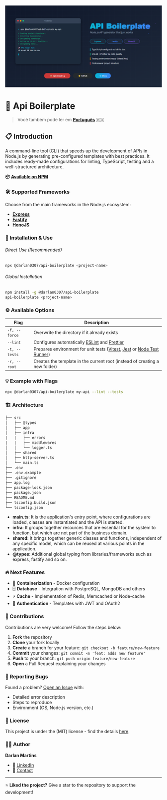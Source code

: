 ![Logo do projeto](./banner.png)

# 🚀 Api Boilerplate

> Você também pode ler em **[Português](./README.md)** 🇧🇷

## 📋 Introduction

A command-line tool (CLI) that speeds up the development of APIs in Node.js by generating pre-configured templates with best practices. It includes ready-made configurations for linting, TypeScript, testing and a well-structured architecture.

**📦 [Available on NPM](https://www.npmjs.com/package/@darlan0307/api-boilerplate)**

### 🛠️ Supported Frameworks

Choose from the main frameworks in the Node.js ecosystem:

- **[Express](https://expressjs.com/)**
- **[Fastify](https://fastify.dev/)**
- **[HonoJS](https://hono.dev/)**

### 🚀 Installation & Use

###### Direct Use (Recommended)

```bash
npx @darlan0307/api-boilerplate <project-name>
```

###### Global Installation

```bash
npm install -g @darlan0307/api-boilerplate
api-boilerplate <project-name>
```

### ⚙️ Available Options

| Flag          | Description                                                                                                                                                               |
| ------------- | ------------------------------------------------------------------------------------------------------------------------------------------------------------------------- |
| `-f, --force` | Overwrite the directory if it already exists                                                                                                                              |
| `--lint`      | Configures automatically [ESLint](https://eslint.org/) and [Prettier](https://prettier.io/)                                                                               |
| `-t, --tests` | Prepares environment for unit tests ([Vitest](https://vitest.dev/), [Jest](https://jestjs.io/pt-BR/) or [Node Test Runner](https://nodejs.org/api/test.html#test-runner)) |
| `-r, --root`  | Creates the template in the current root (instead of creating a new folder)                                                                                               |

### 💡 Example with Flags

```bash
npx @darlan0307/api-boilerplate my-api --lint --tests
```

### 🏗️ Architecture

```
├── src
│   ├── @types
│   ├── app
│   ├── infra
|   |   ├── errors
|   |   ├── middlewares
│   │   └── logger.ts
│   ├── shared
│   ├── http-server.ts
│   └── main.ts
├── .env
├── .env.example
├── .gitignore
├── app.log
├── package-lock.json
├── package.json
├── README.md
├── tsconfig.build.json
└── tsconfig.json
```

- **main.ts**: It is the application's entry point, where configurations are loaded, classes are instantiated and the API is started.
- **infra**: It groups together resources that are essential for the system to function, but which are not part of the business domain.
- **shared**: It brings together generic classes and functions, independent of any specific model, which can be reused at various points in the application.
- **@types**: Additional global typing from libraries/frameworks such as express, fastify and so on.

### 🔥 Next Features

- 🐳 **Containerization** - Docker configuration
- 🗄️ **Database** - Integration with PostgreSQL, MongoDB and others
- ⚡ **Cache** - Implementation of Redis, Memcached or Node-cache
- 🔐 **Authentication** - Templates with JWT and OAuth2

### 🤝 Contributions

Contributions are very welcome! Follow the steps below:

1. **Fork** the repository
2. **Clone** your fork locally
3. **Create** a branch for your feature: `git checkout -b feature/new-feature`
4. **Commit** your changes: `git commit -m 'feat: adds new feature'`
5. **Push** to your branch: `git push origin feature/new-feature`
6. **Open** a Pull Request explaining your changes

### 🐛 Reporting Bugs

Found a problem? [Open an Issue](../../issues) with:

- Detailed error description
- Steps to reproduce
- Environment (OS, Node.js version, etc.)

### 📄 License

This project is under the (MIT) license - find the details [here](https://choosealicense.com/licenses/mit/).

### 👨‍💻 Author

**Darlan Martins**

- 💼 [LinkedIn](https://www.linkedin.com/in/darlan-martins-8a7956259/)
- 📧 [Contact](mailto:darlanchagas2020@gmail.com)

---

⭐ **Liked the project?** Give a star to the repository to support the development!
